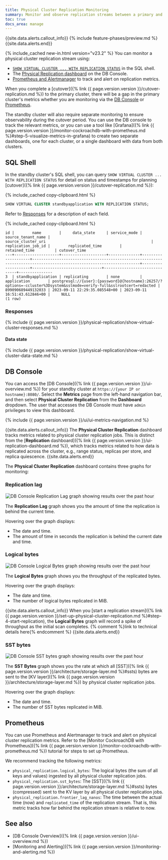 ```yaml
---
title: Physical Cluster Replication Monitoring
summary: Monitor and observe replication streams between a primary and standby cluster.
toc: true
docs_area: manage
---
```


{{site.data.alerts.callout_info}}
{% include feature-phases/preview.md %}
{{site.data.alerts.end}}

{% include_cached new-in.html version="v23.2" %} You can monitor a physical cluster replication stream using:

- [`SHOW VIRTUAL CLUSTER ... WITH REPLICATION STATUS`](#sql-shell) in the SQL shell.
- The [Physical Replication dashboard](#db-console) on the DB Console.
- [Prometheus and Alertmanager](#prometheus) to track and alert on replication metrics.

When you complete a [cutover]({% link {{ page.version.version }}/cutover-replication.md %}) to the primary cluster, there will be a gap in the primary cluster's metrics whether you are monitoring via the [DB Console](#db-console) or [Prometheus](#prometheus).

The standby cluster will also require separate monitoring to ensure observability during the cutover period. You can use the DB console to track the relevant metrics, or you can use a tool like [Grafana]({% link {{ page.version.version }}/monitor-cockroachdb-with-prometheus.md %}#step-5-visualize-metrics-in-grafana) to create two separate dashboards, one for each cluster, or a single dashboard with data from both clusters.

## SQL Shell

In the standby cluster's SQL shell, you can query `SHOW VIRTUAL CLUSTER ... WITH REPLICATION STATUS` for detail on status and timestamps for planning [cutover]({% link {{ page.version.version }}/cutover-replication.md %}):

{% include_cached copy-clipboard.html %}
~~~ sql
SHOW VIRTUAL CLUSTER standbyapplication WITH REPLICATION STATUS;
~~~

Refer to [Responses](#responses) for a description of each field.

{% include_cached copy-clipboard.html %}
~~~
id |        name        |     data_state     | service_mode | source_tenant_name |                                                     source_cluster_uri                                               | replication_job_id |        replicated_time        |         retained_time         | cutover_time
---+--------------------+--------------------+--------------+--------------------+----------------------------------------------------------------------------------------------------------------------+--------------------+-------------------------------+-------------------------------+---------------
3  | standbyapplication | replicating        | none         | application        | postgresql://{user}:{password}@{hostname}:26257/?options=-ccluster%3Dsystem&sslmode=verify-full&sslrootcert=redacted | 899090689449132033 | 2023-09-11 22:29:35.085548+00 | 2023-09-11 16:51:43.612846+00 |     NULL
(1 row)
~~~

### Responses

{% include {{ page.version.version }}/physical-replication/show-virtual-cluster-responses.md %}

#### Data state

{% include {{ page.version.version }}/physical-replication/show-virtual-cluster-data-state.md %}

## DB Console

You can access the [DB Console]({% link {{ page.version.version }}/ui-overview.md %}) for your standby cluster at `https://{your IP or hostname}:8080/`. Select the **Metrics** page from the left-hand navigation bar, and then select **Physical Cluster Replication** from the **Dashboard** dropdown. The user that accesses the DB Console must have `admin` privileges to view this dashboard.

{% include {{ page.version.version }}/ui/ui-metrics-navigation.md %}

{{site.data.alerts.callout_info}}
The **Physical Cluster Replication** dashboard tracks metrics related to physical cluster replication jobs. This is distinct from the [**Replication** dashboard]({% link {{ page.version.version }}/ui-replication-dashboard.md %}), which tracks metrics related to how data is replicated across the cluster, e.g., range status, replicas per store, and replica quiescence.
{{site.data.alerts.end}}

The **Physical Cluster Replication** dashboard contains three graphs for monitoring:

### Replication lag

<img src="{{ 'images/v23.2/ui-replication-lag.png' | relative_url }}" alt="DB Console Replication Lag graph showing results over the past hour" style="border:1px solid #eee;max-width:100%" />

The **Replication Lag** graph shows you the amount of time the replication is behind the current time.

Hovering over the graph displays:

- The date and time.
- The amount of time in seconds the replication is behind the current date and time.

### Logical bytes

<img src="{{ 'images/v23.2/ui-logical-bytes.png' | relative_url }}" alt="DB Console Logical Bytes graph showing results over the past hour" style="border:1px solid #eee;max-width:100%" />

The **Logical Bytes** graph shows you the throughput of the replicated bytes.

Hovering over the graph displays:

- The date and time.
- The number of logical bytes replicated in MiB.

{{site.data.alerts.callout_info}}
When you [start a replication stream]({% link {{ page.version.version }}/set-up-physical-cluster-replication.md %}#step-4-start-replication), the **Logical Bytes** graph will record a spike of throughput as the initial scan completes. {% comment %}link to technical details here{% endcomment %}
{{site.data.alerts.end}}

### SST bytes

<img src="{{ 'images/v23.2/ui-sst-bytes.png' | relative_url }}" alt="DB Console SST bytes graph showing results over the past hour" style="border:1px solid #eee;max-width:100%" />

The **SST Bytes** graph shows you the rate at which all [SST]({% link {{ page.version.version }}/architecture/storage-layer.md %}#ssts) bytes are sent to the [KV layer]({% link {{ page.version.version }}/architecture/storage-layer.md %}) by physical cluster replication jobs.

Hovering over the graph displays:

- The date and time.
- The number of SST bytes replicated in MiB.

## Prometheus

You can use Prometheus and Alertmanager to track and alert on physical cluster replication metrics. Refer to the [Monitor CockroachDB with Prometheus]({% link {{ page.version.version }}/monitor-cockroachdb-with-prometheus.md %}) tutorial for steps to set up Prometheus.

We recommend tracking the following metrics:

- `physical_replication.logical_bytes`: The logical bytes (the sum of all keys and values) ingested by all physical cluster replication jobs.
- `physical_replication.sst_bytes`: The [SST]({% link {{ page.version.version }}/architecture/storage-layer.md %}#ssts) bytes (compressed) sent to the KV layer by all physical cluster replication jobs.
- `physical_replication.frontier_lag_nanos`: The time between the actual time (now) and `replicated_time` of the replication stream. That is, this metric tracks how far behind the replication stream is relative to now.

## See also

- [DB Console Overview]({% link {{ page.version.version }}/ui-overview.md %})
- [Monitoring and Alerting]({% link {{ page.version.version }}/monitoring-and-alerting.md %})
